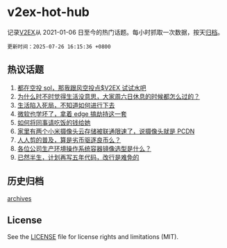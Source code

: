 # v2ex-hot-hub

 记录[V2EX](https://www.v2ex.com/)从 2021-01-06 日至今的热门话题。每小时抓取一次数据，按天[归档](archives)。

`更新时间：2025-07-26 16:15:36 +0800`

## 热议话题

1. [都在空投 sol，那我跟风空投点$V2EX 试试水吧](https://www.v2ex.com/t/1147742)
1. [为什么时不时觉得生活没意思，大家周六日休息的时候都怎么过的？](https://www.v2ex.com/t/1147808)
1. [生活陷入死局，不知道如何进行下去](https://www.v2ex.com/t/1147813)
1. [微软也学坏了，拿着 edge 搞劫持这一套](https://www.v2ex.com/t/1147776)
1. [如何将同事请吃饭的钱给她](https://www.v2ex.com/t/1147799)
1. [家里有两个小米摄像头云存储被联通限速了，说摄像头就是 PCDN](https://www.v2ex.com/t/1147764)
1. [人人剪的普及，算是劣币驱逐良币么？](https://www.v2ex.com/t/1147822)
1. [各位公司生产环境操作系统容器镜像选型是什么？](https://www.v2ex.com/t/1147759)
1. [已然半生，计划再写五年代码，改行是难免的](https://www.v2ex.com/t/1147807)

## 历史归档

[archives](archives)

## License

See the [LICENSE](LICENSE) file for license rights and limitations (MIT).
